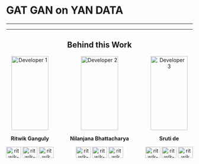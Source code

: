 # GAT GAN on YAN DATA

---

---

<h2 align="center">Behind this Work</h2>

<div style="display: flex; justify-content: space-between; align-items: center;">
  
  <div align="center">
    <img src="https://scontent.fccu2-3.fna.fbcdn.net/v/t39.30808-6/380339577_724622013013311_2705563811895619501_n.jpg?_nc_cat=111&ccb=1-7&_nc_sid=a2f6c7&_nc_ohc=6c-fErdIlm0AX_OpCzE&_nc_ht=scontent.fccu2-3.fna&oh=00_AfAoLmW4f_y0_MXJ4nS32Kik7Y_D4-gGCBUWgTdfg2lMYQ&oe=651982E8" height="200" alt="Developer 1" width="100">
    <p><b>Ritwik Ganguly</b></p>
    <p align="center">
    <a href="https://www.linkedin.com/in/ritwikganguly003/" target="blank"><img align="center" src="https://www.svgrepo.com/show/110195/linkedin.svg" alt="ritwik-ganguly-148aa2203" height="30" width="40" /></a>
    <a href="https://medium.com/@gangulyritwik2003" target="blank"><img align="center" src="https://www.svgrepo.com/show/354057/medium-icon.svg" alt="ritwik-ganguly-148aa2203" height="30" width="40" /></a>
    <a href="https://github.com/RitwikGanguly" target="blank"><img align="center" src="https://www.svgrepo.com/show/512317/github-142.svg" alt="ritwik" height="30" width="40" /></a>
    </p>
  </div>
  <div align="center">
    <img src="https://scontent.fccu2-3.fna.fbcdn.net/v/t1.6435-9/166272161_237885504724949_22398833292288906_n.jpg?_nc_cat=102&ccb=1-7&_nc_sid=09cbfe&_nc_ohc=ITmqhdTSQUIAX81zio9&_nc_ht=scontent.fccu2-3.fna&oh=00_AfAgnbzegfmEiRgn0lMnE4PNqsVBsstAO8Sv2BXyyLc_nQ&oe=653B4219" height="200" alt="Developer 2" width="100">
    <p><b>Nilanjana Bhattacharya</b></p>
    <p align="center">
    <a href="https://www.linkedin.com/in/nilanjana-bhattacharya-270007263/" target="blank"><img align="center" src="https://www.svgrepo.com/show/110195/linkedin.svg" alt="ritwik-ganguly-148aa2203" height="30" width="40" /></a>
    <a href="https://medium.com/@gangulyritwik2003" target="blank"><img align="center" src="https://www.svgrepo.com/show/354057/medium-icon.svg" alt="ritwik-ganguly-148aa2203" height="30" width="40" /></a>
    <a href="https://github.com/RitwikGanguly" target="blank"><img align="center" src="https://www.svgrepo.com/show/512317/github-142.svg" alt="ritwik" height="30" width="40" /></a>
    </p>
  </div>
  
  <div align="center">
    <img src="https://media.licdn.com/dms/image/D4D03AQEaz1a6yN2fmw/profile-displayphoto-shrink_800_800/0/1679486077155?e=1701302400&v=beta&t=Ns7pru7F3j4GicZewd3upyHQ_mUzHUhskMLioaxOYV4" height="200" alt="Developer 3" width="100">
    <p><b>Sruti de</b></p>
    <p align="center">
    <a href="https://www.linkedin.com/in/ritwikganguly003/" target="blank"><img align="center" src="https://www.svgrepo.com/show/110195/linkedin.svg" alt="ritwik-ganguly-148aa2203" height="30" width="40" /></a>
    <a href="https://medium.com/@gangulyritwik2003" target="blank"><img align="center" src="https://www.svgrepo.com/show/354057/medium-icon.svg" alt="ritwik-ganguly-148aa2203" height="30" width="40" /></a>
    <a href="https://github.com/RitwikGanguly" target="blank"><img align="center" src="https://www.svgrepo.com/show/512317/github-142.svg" alt="ritwik" height="30" width="40" /></a>
    </p>
  </div>
  
</div>
